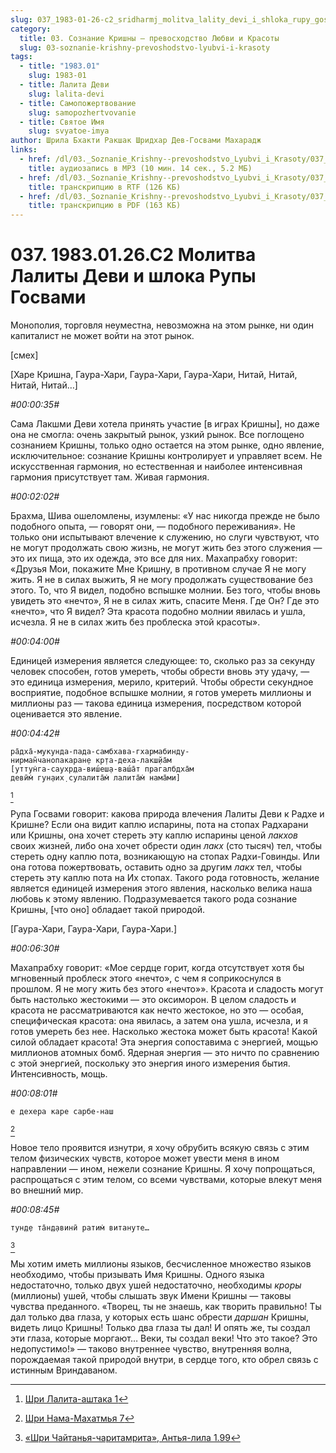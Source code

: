```yaml
---
slug: 037_1983-01-26-c2_sridharmj_molitva_lality_devi_i_shloka_rupy_gosvami
category:
  title: 03. Сознание Кришны — превосходство Любви и Красоты
  slug: 03-soznanie-krishny-prevoshodstvo-lyubvi-i-krasoty
tags:
  - title: "1983.01"
    slug: 1983-01
  - title: Лалита Деви
    slug: lalita-devi
  - title: Самопожертвование
    slug: samopozhertvovanie
  - title: Святое Имя
    slug: svyatoe-imya
author: Шрила Бхакти Ракшак Шридхар Дев-Госвами Махарадж
links:
  - href: /dl/03._Soznanie_Krishny--prevoshodstvo_Lyubvi_i_Krasoty/037_1983.01.26.C2_SridharMj_Molitva_Lality_Devi_i_shloka_Rupy_Gosvami.mp3
    title: аудиозапись в MP3 (10 мин. 14 сек., 5.2 МБ)
  - href: /dl/03._Soznanie_Krishny--prevoshodstvo_Lyubvi_i_Krasoty/037_1983.01.26.C2_SridharMj_Molitva_Lality_Devi_i_shloka_Rupy_Gosvami.rtf
    title: транскрипцию в RTF (126 КБ)
  - href: /dl/03._Soznanie_Krishny--prevoshodstvo_Lyubvi_i_Krasoty/037_1983.01.26.C2_SridharMj_Molitva_Lality_Devi_i_shloka_Rupy_Gosvami.pdf
    title: транскрипцию в PDF (163 КБ)
---
```


# 037. 1983.01.26.C2 Молитва Лалиты Деви и шлока Рупы Госвами

Монополия, торговля неуместна, невозможна на этом рынке, ни один капиталист не может войти на этот рынок.

[смех]

[Харе Кришна, Гаура-Хари, Гаура-Хари, Гаура-Хари, Нитай, Нитай, Нитай, Нитай…]

*#00:00:35#*

Сама Лакшми Деви хотела принять участие [в играх Кришны], но даже она не смогла: очень закрытый рынок, узкий рынок. Все поглощено сознанием Кришны, только одно остается на этом рынке, одно явление, исключительное: сознание Кришны контролирует и управляет всем. Не искусственная гармония, но естественная и наиболее интенсивная гармония присутствует там. Живая гармония.

*#00:02:02#*

Брахма, Шива ошеломлены, изумлены: «У нас никогда прежде не было подобного опыта, — говорят они, — подобного переживания». Не только они испытывают влечение к служению, но слуги чувствуют, что не могут продолжать свою жизнь, не могут жить без этого служения — это их пища, это их одежда, это все для них. Махапрабху говорит: «Друзья Мои, покажите Мне Кришну, в противном случае Я не могу жить. Я не в силах выжить, Я не могу продолжать существование без этого. То, что Я видел, подобно вспышке молнии. Без того, чтобы вновь увидеть это «нечто», Я не в силах жить, спасите Меня. Где Он? Где это «нечто», что Я видел? Эта красота подобно молнии явилась и ушла, исчезла. Я не в силах жить без проблеска этой красоты».

*#00:04:00#*

Единицей измерения является следующее: то, сколько раз за секунду человек способен, готов умереть, чтобы обрести вновь эту удачу, — это единица измерения, мерило, критерий. Чтобы обрести секундное восприятие, подобное вспышке молнии, я готов умереть миллионы и миллионы раз — такова единица измерения, посредством которой оценивается это явление.

*#00:04:42#*

    ра̄дха̄-мукунда-пада-самбхава-гхармабинду-
    нирман̃чанопакаран̣е кр̣та-деха-лакш̣йа̄м
    [уттун̇га-саухр̣да-виш́еш̣а-ваш́а̄т прагалбдха̄м
    девӣм̇ гун̣аих̣ сулалита̄м̇ лалита̄м̇ нама̄ми]
[^_ftn1]

Рупа Госвами говорит: какова природа влечения Лалиты Деви к Радхе и Кришне? Если она видит каплю испарины, пота на стопах Радхарани или Кришны, она хочет стереть эту каплю испарины ценой *лакхов* своих жизней, либо она хочет обрести один *лакх* (сто тысяч) тел, чтобы стереть одну каплю пота, возникающую на стопах Радхи-Говинды. Или она готова пожертвовать, оставить одно за другим *лакх* тел, чтобы стереть эту каплю пота на Их стопах. Такого рода готовность, желание является единицей измерения этого явления, насколько велика наша любовь к этому явлению. Подразумевается такого рода сознание Кришны, [что оно] обладает такой природой.

[Гаура-Хари, Гаура-Хари, Гаура-Хари.]

*#00:06:30#*

Махапрабху говорит: «Мое сердце горит, когда отсутствует хотя бы мгновенный проблеск этого «нечто», с чем я соприкоснулся в прошлом. Я не могу жить без этого «нечто»». Красота и сладость могут быть настолько жестокими — это оксиморон. В целом сладость и красота не рассматриваются как нечто жестокое, но это — особая, специфическая красота: она явилась, а затем она ушла, исчезла, и я готов умереть без нее. Насколько жестока может быть красота! Какой силой обладает красота! Эта энергия сопоставима с энергией, мощью миллионов атомных бомб. Ядерная энергия — это ничто по сравнению с этой энергией, поскольку это энергия иного измерения бытия. Интенсивность, мощь.

*#00:08:01#*

    е дехера каре сарбе-наш
[^_ftn2]

Новое тело проявится изнутри, я хочу обрубить всякую связь с этим телом физических чувств, которое может увести меня в ином направлении — ином, нежели сознание Кришны. Я хочу попрощаться, распрощаться с этим телом, со всеми чувствами, которые влекут меня во внешний мир.

*#00:08:45#*

    тун̣д̣е та̄н̣д̣авинӣ ратим̇ витануте…
[^_ftn3]

Мы хотим иметь миллионы языков, бесчисленное множество языков необходимо, чтобы призывать Имя Кришны. Одного языка недостаточно, только двух ушей недостаточно, необходимы *кроры* (миллионы) ушей, чтобы слышать звук Имени Кришны — таковы чувства преданного. «Творец, ты не знаешь, как творить правильно! Ты дал только два глаза, у которых есть шанс обрести *даршан* Кришны, видеть лицо Кришны! Только два глаза ты дал! И опять же, ты создал эти глаза, которые моргают… Веки, ты создал веки! Что это такое? Это недопустимо!» — таково внутреннее чувство, внутренняя волна, порождаемая такой природой внутри, в сердце того, кто обрел связь с истинным Вриндаваном.



[^_ftn1]: [Шри Лалита-аштака 1](../notes/shri-lalita-ashtaka/shri-lalita-ashtaka-1.md)

[^_ftn2]: [Шри Нама-Махатмья 7](../notes/shri-nama-mahatmya/shri-nama-mahatmya-7.md)

[^_ftn3]: [«Шри Чайтанья-чаритамрита», Антья-лила 1.99](../notes/shri-chajtanya-charitamrita-antya-lila/shri-chajtanya-charitamrita-antya-lila-1-99.md)
